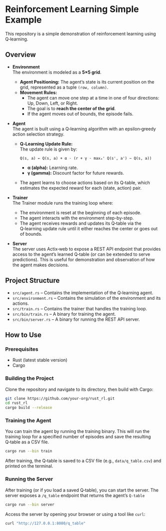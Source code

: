 # Reinforcement Learning Simple Example

This repository is a simple demonstration of reinforcement learning using Q‑learning.

## Overview

- **Environment**  
  The environment is modeled as a **5×5 grid**.  
  - **Agent Positioning:** The agent’s state is its current position on the grid, represented as a tuple `(row, column)`.  
  - **Movement Rules:**  
    - The agent can move one step at a time in one of four directions: Up, Down, Left, or Right.  
    - The goal is to **reach the center of the grid**.  
    - If the agent moves out of bounds, the episode fails.

- **Agent**  
  The agent is built using a Q‑learning algorithm with an epsilon‑greedy action selection strategy.  
  - **Q‑Learning Update Rule:**  
    The update rule is given by:

    ```
    Q(s, a) ← Q(s, a) + α · (r + γ · maxₐ' Q(s', a') − Q(s, a))
    ```

    - **α (alpha):** Learning rate.  
    - **γ (gamma):** Discount factor for future rewards.
  - The agent learns to choose actions based on its Q‑table, which estimates the expected reward for each (state, action) pair.

- **Trainer**  
  The Trainer module runs the training loop where:
  - The environment is reset at the beginning of each episode.
  - The agent interacts with the environment step-by-step.
  - The agent receives rewards and updates its Q‑table via the Q‑learning update rule until it either reaches the center or goes out of bounds.

- **Server**  
  The server uses Actix‑web to expose a REST API endpoint that provides access to the agent’s learned Q‑table (or can be extended to serve predictions). This is useful for demonstration and observation of how the agent makes decisions.


## Project Structure

- `src/agent.rs` – Contains the implementation of the Q‑learning agent.
- `src/environment.rs` – Contains the simulation of the environment and its actions.
- `src/train.rs` – Contains the trainer that handles the training loop.
- `src/bin/train.rs` – A binary for training the agent.
- `src/bin/server.rs` – A binary for running the REST API server.

## How to Use

### Prerequisites

- Rust (latest stable version)
- Cargo

### Building the Project

Clone the repository and navigate to its directory, then build with Cargo:

```bash
git clone https://github.com/your-org/rust_rl.git
cd rust_rl
cargo build --release
```

### Training the Agent

You can train the agent by running the training binary. This will run the training loop for a specified number of episodes and save the resulting Q‑table as a CSV file.

```bash
cargo run --bin train
```

After training, the Q‑table is saved to a CSV file (e.g., `data/q_table.csv`) and printed on the terminal.

### Running the Server

After training (or if you load a saved Q‑table), you can start the server. The server exposes a `/q_table` endpoint that returns the agent’s `Q-table`

```bash
cargo run --bin server
```

Access the server by opening your browser or using a tool like `curl`:

```bash
curl "http://127.0.0.1:8080/q_table"
```
